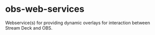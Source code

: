 # obs-web-services
Webservice(s) for providing dynamic overlays for interaction between Stream Deck and OBS.
